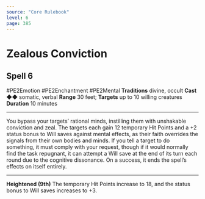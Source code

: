 ```yaml
---
source: "Core Rulebook"
level: 6
page: 385
---
```


# Zealous Conviction
## Spell 6
#PE2Emotion #PE2Enchantment #PE2Mental 
**Traditions** divine, occult
**Cast** ◆◆ somatic, verbal
**Range** 30 feet; **Targets** up to 10 willing creatures
**Duration** 10 minutes

-----
You bypass your targets’ rational minds, instilling them with unshakable conviction and zeal. The targets each gain 12 temporary Hit Points and a +2 status bonus to Will saves against mental effects, as their faith overrides the signals from their own bodies and minds. If you tell a target to do something, it must comply with your request, though if it would normally find the task repugnant, it can attempt a Will save at the end of its turn each round due to the cognitive dissonance. On a success, it ends the spell’s effects on itself entirely. 

---
**Heightened (9th)** The temporary Hit Points increase to 18, and the status bonus to Will saves increases to +3.